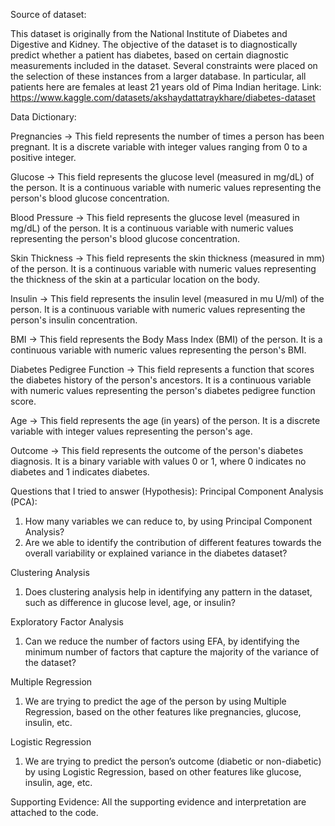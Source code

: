 Source of dataset:

This dataset is originally from the National Institute of Diabetes and Digestive and Kidney. The objective of the dataset is to diagnostically predict whether a patient has diabetes, based on certain diagnostic measurements included in the dataset. Several constraints were placed on the selection of these instances from a larger database. In particular, all patients here are females at least 21 years old of Pima Indian heritage.
Link: https://www.kaggle.com/datasets/akshaydattatraykhare/diabetes-dataset

Data Dictionary:

Pregnancies -> This field represents the number of times a person has been pregnant. It is a discrete variable with integer values ranging from 0 to a positive integer.	

Glucose -> This field represents the glucose level (measured in mg/dL) of the person. It is a continuous variable with numeric values representing the person's blood glucose concentration.

Blood Pressure -> This field represents the glucose level (measured in mg/dL) of the person. It is a continuous variable with numeric values representing the person's blood glucose concentration.

Skin Thickness	-> This field represents the skin thickness (measured in mm) of the person. It is a continuous variable with numeric values representing the thickness of the skin at a particular location on the body.	

Insulin -> This field represents the insulin level (measured in mu U/ml) of the person. It is a continuous variable with numeric values representing the person's insulin concentration.

BMI -> This field represents the Body Mass Index (BMI) of the person. It is a continuous variable with numeric values representing the person's BMI.

Diabetes Pedigree Function -> This field represents a function that scores the diabetes history of the person's ancestors. It is a continuous variable with numeric 
values representing the person's diabetes pedigree function score.

Age	-> This field represents the age (in years) of the person. It is a discrete variable with integer values representing the person's age.

Outcome	-> This field represents the outcome of the person's diabetes diagnosis. It is a binary variable with values 0 or 1, where 0 indicates no diabetes and 1 indicates diabetes.


Questions that I tried to answer (Hypothesis):
Principal Component Analysis (PCA):
1.	How many variables we can reduce to, by using Principal Component Analysis?
2.	Are we able to identify the contribution of different features towards the overall variability or explained variance in the diabetes dataset?

Clustering Analysis
1.	Does clustering analysis help in identifying any pattern in the dataset, such as difference in glucose level, age, or insulin?

Exploratory Factor Analysis
1.	Can we reduce the number of factors using EFA, by identifying the minimum number of factors that capture the majority of the variance of the dataset?

Multiple Regression
1.	We are trying to predict the age of the person by using Multiple Regression, based on the other features like pregnancies, glucose, insulin, etc.

Logistic Regression
1.	We are trying to predict the person’s outcome (diabetic or non-diabetic) by using Logistic Regression, based on other features like glucose, insulin, age, etc.

Supporting Evidence:
All the supporting evidence and interpretation are attached to the code.
